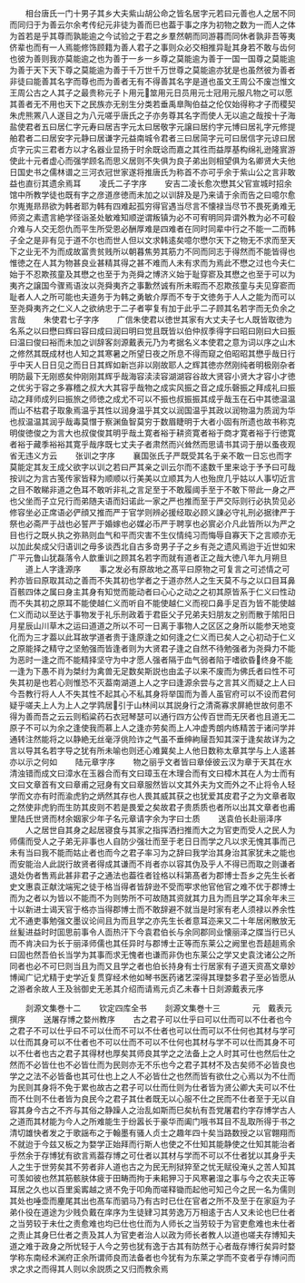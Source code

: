 <!-- { "loadSidebar": true } -->
　　相台唐氏一门十男子其乡大夫紫山胡公命之皆名居字元若曰元善也人之居不同而同归于为善云尔余考传纪元非徒为善而巳也葢于事之序为初物之数为一而人之体为首若是乎其尊而孰能逾之今试验之于君之乡羣然朝而同游暮而同休者孰非吾等夷侪辈也而有一人焉能修饰顾籍为善人君子之事则众必交相推异耻其身若不敢与齿何也彼为善则我亦莫能逾之也为善于一乡一乡尊之莫能逾为善于一国一国尊之莫能逾为善于天下天下尊之莫能逾为善于千万世千万世尊之莫能逾亦犹是也虽然彼为善者非徒曰能善其名字而尊也而为善者无有不得善其名字是道也虽文王周公不废岂惟文王周公古之人其子之最贵称元子卜用元筮用元日员用元士冠用元服凡物之可以愿其善者无不用也天下之民族亦无别生分类若垂禹臯陶伯益之伦仅始得称才子而稷契朱虎熊罴八人遂目之为八元嗟乎唐氏之子亦务尊其名字而使人无以逾之哉按十子海盐使君者五曰居仁字元寿曰居吉字元太曰居敬字元譲曰居约字元博曰居礼字元修提舶君者二曰居安字元静曰居谦字元益南城令君者三曰居简字元可曰居信字元谅曰居贞字元实三君者方以才名器业显扬于时余既谂而嘉之其徃而益厚基构绵礼逊隆賔游使此十元者虚心而强学顾名而思义居则不失俱为良子弟出则相望俱为名卿贤大夫他日国史书之儒林谱之三河衣冠世家遂将推唐氏为称首不亦可乎余于紫山公之言非敢益也直衍其遗余焉耳
　　凌氏二子字序
　　安吉二凌长愈次懋其父官宣城时招余馆中所教学徒也既有字之彦道彦徳而未加之以训辞及是乃来请于余而告之曰噫尔愈尔嵬嵬昻昻欲为韩者耶为韩有四难起孤穷得官遇当尽言不懐禄当尽节不畏死勇难无师资之素遗言絶学径诣圣处敏难知顺逆谓叛镇为必不可宥明同异谓外教为必不可殽介难与人交无怨仇而平生所受恩必酬厚难是四难者在同时同辈中行之不能一二而韩子全之是非有见于道不尔也而世人但以文求韩逺矣噫尔懋尔天下之物无不求而至天下之业无不为而成故富贵贫贱所以朝暮焦劳其筋力不同而同志于得然而不能皆得也惟徳之在人其为物甚良业甚精其得之甚不难而人未有求而为焉此不懋之过也今夫仁始于不忍欺孩童及其懋之也至于为尧舜之博济义始于耻穿窬及其懋之也至于可以为夷齐之譲国今骤焉语汝以尧舜夷齐之事歉然诚有所未暇而不忍欺孩童与夫见穿窬而耻者人人之所可能也夫道务于为韩之勇敏介厚而不专于文徳务于人人之能为而可以至尧舜夷齐之仁义人之欲纳忠于二子者寕复有加于此乎二子顾其名若字而无负余之言哉
　　朱使君七子字序
　　广信朱使君以徳世其家有大丈夫子七人既皆取徳为名系之以曰懋曰辉曰容曰成曰润曰明曰觉且既皆以伯仲叔季得字曰昭曰刚曰大曰振曰温曰俊曰裕而未加之训辞客剡源戴表元乃为考据名义本使君之意为词以序之山木之修然其既成材也人知之其寒暑之所望日夜之所息不得而窥之伯昭昭其懋乎哉日行乎中天人日日见之而日日其辉如新岂非以刚故耶人之辉其徳亦然刚纯者明极刚杂者明防最下无刚惑矣仲刚刚其辉乎哉海容渎渎容湖湖容谷故大贤容小贤大才容小才徳之优劣于容之多寡稽之叔大大其容乎哉物之成实风振之音之成乐磬振之拜成礼曰振动之拜师成列曰振旅之师徳之成尤不可以不振也叔振振其成乎哉玉在石中其徳温温而山不枯君子取象焉温乎其性以润身温乎其文以润国温乎其政以润物温为质润为华也叔温温其润乎哉毒莫憯于察渊鱼智莫穷于数眉睫明于大者小固有所遗也故书称克明俊徳俊之为言大也叔俊俊其明乎哉土寛者裕于耕资寛者裕于商才寛者裕于行徳寛者裕于藏季裕裕其寛乎哉序既七丈夫子者肃然而兴耸然而思请书其词于册以蚤夜观省无违义方云
　　张训之字序
　　襄国张氏子严既受其名于亲不敢一日忘也而字莫能定其友王成父欲字以训之若曰严其亲之训云尔而不逺数千里来谂于予予曰可哉按训之为言古笺传家皆释为顺顺以行美美以立顺其为人也殆庶几乎姑以人事切近言之目不敢睇非道之色耳不敢听非礼之言足至于不敢履阈手至于不敢下带此一身之严也父坐而子立兄行而弟随夫语而妇诺此一家之严也推而至于严交际则行必执贽见必修容坐必正席语必俨顔又推而严于官学则辨必援经取必顾义諌必守礼刑必据律严于祭也必斋严于战也必誓严于婚嫁也必媒必币严于聘享也必賔必介凡此皆所以为严之目也行之既乆执之弥熟则血气和平而灾害不生仪情纯习而悔辱自寡天下之言顺亦无以加此矣成父归语训之毋多谈西北自古多竒男子子之乡有尧之遗风焉迨于近世如宋广平元鲁山犹磊落令人歆重训之顾其名若字而就有道者正之哉大徳八年九月朔旦
　　道上人字逢源序
　　事之发必有原故地之髙平曰原物之可复言之可述情之可矜亦皆曰原取其动之善而不失其初也学者之于道亦然人之生天莫不与之以口目耳鼻百骸四体之属曰身主其身有知觉而能动者曰心心之动之之初其原皆系于仁义曰性动而不失其初之原耳不能使越仁义而听自不能使越仁义而视口鼻手足百为皆不能使越仁义而动以至达于事物发于礼乐刑政着于君臣父子兄弟夫妇朋友之别而散于隂阳日月星辰山川草木之运曰道道之所以不可一日离于事物人之区区之身所以能参天地变化而为三才葢以此耳故学道者贵于逢原逢之如何逢之仁义而已矣人之心初动于仁义之原能择之精守之坚勉强而皆逢者则为大贤君子逢之自然不待勉强者为尧舜力不能为恶时一逢之而不能精择坚守为中才愿人强者隔于血气弱者陷于嗜欲昏终身不能一逢为下愚不肖为桀纣为禽兽无足数矣斯説也由孟子以来不废而为佛氏者曰性不可失其初是也若心则惟恐不灭葢南湖道上人之字曰逢源余尝与之言其义而疑之上人曰今吾教行将人人不失其性不起其心不私其身将举国而为善人虽官府可以不设而君何疑乎嗟夫上人为上人之学鹑居引于山林间以其説身行之清斋寡求屏絶世故何患不得为善而吾之云云则稻粱药石衣冠琴瑟可以通行四方公传百世而无厌者也且道无二原子不可以为余之逢使我而慕上人之逢亦劳矣而上人冲虚秀朗内练精苦于诸问学并通转注然能将之以静絶无丝毫浮佻险诈之气虽不垂绅絇屦吾知其深于逢矣故详为之言以导其名若字导之犹有所未喻也则还心难冀矣上人他日数称太章其学与上人逺甚亦以示之何如
　　陆元章字序
　　物之丽乎文者皆曰章倬彼云汉为章于天其在水清浊错而成文曰漳水在玉器合而有文曰璋玉在木理合而有文曰樟木其在人为士而有文曰文章首有文曰章甫之冠身有文曰章服然皆以文其外夫为文而外之不止将令人轻学而文亦有时而渝虎豹之炳然其存也人畏其威其获之也犹爱其皮君子之为文章者取之然使非虎豹而生防其皮则不若是畏爱之矣故君子贵质质也者所以出其文章者也甫里陆氏世贤而材余姻家少年子名元章请字余为字曰士质
　　送袁伯长赴丽泽序
　　人之居世自其身之起居寝食与其家之指挥洒扫推而大之为官吏而受人之民人为师儒而受人之子弟无非事也人自防少强壮而至于老日日而学之凡以求无愧其事而己未有当曰我不能而姑止者也而今之君子率习为之辞曰我学治其身治其家犹未之能也而安能治人此説行故贤者得成其谦而不肖者亦以容其伪及乎人不得已而取之则谦者退处伪者售焉此甚非君子之通法也葢徃者铨格以科第髙者为郡博士吾乡之先生长者史文惠袁正献沈端宪之徒于格当得者皆辞逊不受而寕求他官他官之难不优于郡博士而为之者以为皆以不能而不为则势所不可故随其资就其力且为而且学之耳余年未三十以新进士谒天官于格亦当得郡博士而不敢辞避不就当是时家有老人须禄以养余性尤不通吏事勉强文墨议论间且为而且学之亦先生长者意耳迩来又二十年居闲散放无丝髪进益时时囬思前事令人靣热汗下今袁君伯长与余同郡同业懐丽泽之牒当行已乆而不肯决曰为长于丽泽师儒也其任异时与郡博士正等而东莱公之阙里也吾趦趄焉余曰固也然吾伯长当学为其事而求无愧者也谦而非伪也东莱公之学又史袁沈诸公之所同者也必不可巳则当且为而又且学之者也伯长持身有士行居家有子道天资髙文章妙博闻广记尤精于史学近复贯穿经术他如琴书医药诸艺深得其理婺多君子至必皆愿从之游者余故人王及翁御史无恙其介绍而请焉元贞乙未春十日剡源戴表元序














　　剡源文集巻十二
　　钦定四库全书
　　剡源文集巻十三　　　　元　戴表元　撰序
　　送屠存博之婺州教序
　　古之君子可以仕乎曰可以仕而可以不仕者也今之君子不可以仕乎曰不可以仕而不可以不仕者也可以仕而可以不仕何也其材与学可以仕而其身可以不仕者也不可以仕而不可以不仕何也其材与学不可以仕而其身不可以不仕者也古之君子其得材也厚矣其师良其学之之法备上之人时其可仕也然后仕之然而不必皆仕也不必皆仕而为民则亦无不乐也今之君子其材不及古矣师不必皆良也学之之法不必皆备也其可仕也上之人不必皆仕之也然而皆有欲仕之心焉以为不仕而为民则其身将不免于累也故古之君子可以仕而仕则为仕者皆为贤公卿大夫可以不仕而不仕则不仕者皆为良民今之君子其仕者既无以心服不仕之民而不仕者至于无以自容其身今古之不齐与其俗之静躁人之治乱如斯而巳矣杭有吾党屠君约字存博学古人之道而其材能为今人之所难能生于纷嚣长于豪华而阖门哦书耳目不乱取所得于书之清切雄快者发之于歌謡布之于翰墨有骚人贞士之趣年四十矣当路数授之以官翺翔而不就迨于今兹又板之为婺学正始拜而行斯人也使之不仕知其能静使之仕知其能治者乎然余于存博犹有欲言焉葢存博之可仕者以其材与学而不可以不仕者犹以其身乎夫人之生于世劳矣其不劳者非人道也古之为民无刑狱猝至之忧无赋役淹乆之苦人知其可羡如彼也然其筋骸肤体疲于田畴而拘于耒耜狎习于风寒暑湿之事与今之农夫正等耳居之久也以百里奚寗越之贤不免于叩角而嗟释锄而起他可知己今之民一名为儒则其处也唾壶而麈尾其出也髙车而驷马乃有古时已仕在官者之所不及至于在家庭为子弟仆役在道途为少贱负戴在庠序为生徒肄习其劳逸万万相逺于古人又未论也巳仕者之当劳较于未仕之责愈难也均已仕也仕而为人师长之当劳较于为官吏愈难也未仕者之责止其身巳仕者之责及其人为官吏者治人以政为师长者教人以道也嗟夫存博知夫道之难于政身之所忧轻于人今之劳也犹有逸于古其有防然于心者哉存博行矣异时婺学称东南经术渊府正余所谓师良而法备者也今犹有为东莱之学而不变者乎存博问而求之求之而得其人则以余説质之又归而教余焉
